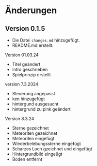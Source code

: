 # Änderungen

## Version 0.1.5

- Die Datei `changes.md` hinzugefügt.
- README.md erstellt.

Version 01.03.24

- Titel geändert
- Intro geschrieben
- Spielprinzip erstellt

version 7.3.2024

- Steuerung angepasst
- ken hinzugefügt
- hintergund ausgesucht
- hintergrund zu pink geändert

Version 8.3.24

- Sterne gezeichnet
- Meteoriten gezeichnet
- Meteoriten eingefügt
- Wiederbelebungssterne eingefügt
- Scharzes Loch gzeichnet und eingefügt
- Hintergrundbild eingeügt
- Boden entfernt
